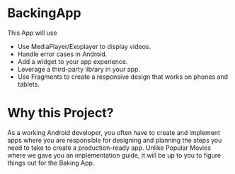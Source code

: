 # BackingApp
This App will use 
- Use MediaPlayer/Exoplayer to display videos.
- Handle error cases in Android.
- Add a widget to your app experience.
- Leverage a third-party library in your app.
- Use Fragments to create a responsive design that works on phones and tablets.

# Why this Project?
As a working Android developer, you often have to create and implement apps where you are responsible for designing and 
planning the steps you need to take to create a production-ready app. 
Unlike Popular Movies where we gave you an implementation guide, it will be up to you to figure things out for the Baking App.
